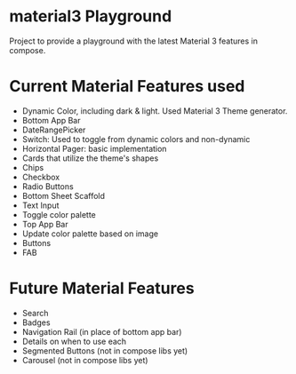 # material3 Playground
Project to provide a playground with the latest Material 3 features in compose.

# Current Material Features used
* Dynamic Color, including dark & light. Used Material 3 Theme generator.
* Bottom App Bar
* DateRangePicker
* Switch: Used to toggle from dynamic colors and non-dynamic
* Horizontal Pager: basic implementation
* Cards that utilize the theme's shapes
* Chips
* Checkbox
* Radio Buttons
* Bottom Sheet Scaffold
* Text Input
* Toggle color palette
* Top App Bar
* Update color palette based on image
* Buttons
* FAB

# Future Material Features
* Search
* Badges
* Navigation Rail (in place of bottom app bar)
* Details on when to use each
* Segmented Buttons (not in compose libs yet)
* Carousel (not in compose libs yet)
